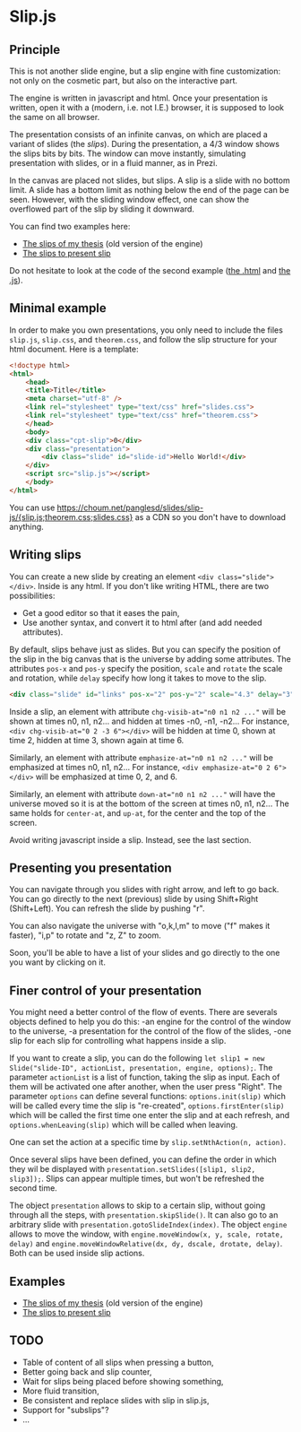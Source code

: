 # Slip.js

## Principle

This is not another slide engine, but a slip engine with fine customization: not only on the cosmetic part, but also on the interactive part.

The engine is written in javascript and html. Once your presentation is written, open it with a (modern, i.e. not I.E.) browser, it is supposed to look the same on all browser.

The presentation consists of an infinite canvas, on which are placed a variant of slides (the *slips*). During the presentation, a 4/3 window shows the slips bits by bits. The window can move instantly, simulating presentation with slides, or in a fluid manner, as in Prezi.

In the canvas are placed not slides, but slips. A slip is a slide with no bottom limit. A slide has a bottom limit as nothing below the end of the page can be seen. However, with the sliding window effect, one can show the overflowed part of the slip by sliding it downward.

You can find two examples here:
- [The slips of my thesis](http://choum.net/panglesd/slides/slides-js/slides.html) (old version of the engine)
- [The slips to present slip](http://choum.net/panglesd/slides/slip-js/slides.html)

Do not hesitate to look at the code of the second example ([the .html](http://choum.net/panglesd/slides/slip-js/slides.html) and [the .js](http://choum.net/panglesd/slides/slip-js/slides.js)).
## Minimal example

In order to make you own presentations, you only need to include the files `slip.js`, `slip.css`, and `theorem.css`, and follow the slip structure for your html document. Here is a template:

```html
<!doctype html>
<html>
    <head>
	<title>Title</title>
	<meta charset="utf-8" />
	<link rel="stylesheet" type="text/css" href="slides.css"> 
	<link rel="stylesheet" type="text/css" href="theorem.css">
    </head>
    <body>
	<div class="cpt-slip">0</div>
	<div class="presentation">
	    <div class="slide" id="slide-id">Hello World!</div>
	</div>
	<script src="slip.js"></script>	
    </body>
</html>
```
You can use https://choum.net/panglesd/slides/slip-js/{slip.js;theorem.css;slides.css} as a CDN so you don't have to download anything.

## Writing slips
   
   You can create a new slide by creating an element `<div class="slide"></div>`. Inside is any html. If you don't like writing HTML, there are two possibilities:
   - Get a good editor so that it eases the pain,
   - Use another syntax, and convert it to html after (and add needed attributes).

   By default, slips behave just as slides. But you can specify the position of the slip in the big canvas that is the universe by adding some attributes. The attributes `pos-x` and `pos-y` specify the position, `scale` and `rotate` the scale and rotation, while `delay` specify how long it takes to move to the slip.
   ```html
   <div class="slide" id="links" pos-x="2" pos-y="2" scale="4.3" delay="3">
   ```

   Inside a slip, an element with attribute `chg-visib-at="n0 n1 n2 ..."` will be shown at times n0, n1, n2... and hidden at times -n0, -n1, -n2... For instance, `<div chg-visib-at="0 2 -3 6"></div>` will be hidden at time 0, shown at time 2, hidden at time 3, shown again at time 6.

   Similarly, an element with attribute `emphasize-at="n0 n1 n2 ..."` will be emphasized at times n0, n1, n2... For instance, `<div emphasize-at="0 2 6"></div>` will be emphasized at time 0, 2, and 6.

   Similarly, an element with attribute `down-at="n0 n1 n2 ..."` will have the universe moved so it is at the bottom of the screen at times n0, n1, n2... The same holds for `center-at`, and `up-at`, for the center and the top of the screen.

   Avoid writing javascript inside a slip. Instead, see the last section.

## Presenting you presentation

You can navigate through you slides with right arrow, and left to go back. You can go directly to the next (previous) slide by using Shift+Right (Shift+Left). You can refresh the slide by pushing "r".

You can also navigate the universe with "o,k,l,m" to move ("f" makes it faster), "i,p" to rotate and "z, Z" to zoom. 

Soon, you'll be able to have a list of your slides and go directly to the one you want by clicking on it.

## Finer control of your presentation

   You might need a better control of the flow of events. There are severals objects defined to help you do this:
     -an engine for the control of the window to the universe,
	 -a presentation for the control of the flow of the slides,
	 -one slip for each slip for controlling what happens inside a slip.
	 
   If you want to create a slip, you can do the following `let slip1 = new Slide("slide-ID", actionList, presentation, engine, options);`. The parameter `actionList` is a list of function, taking the slip as input. Each of them will be activated one after another, when the user press "Right". The parameter `options` can define several functions: `options.init(slip)` which will be called every time the slip is "re-created", `options.firstEnter(slip)` which will be called the first time one enter the slip and at each refresh, and `options.whenLeaving(slip)` which will be called when leaving.
   
   One can set the action at a specific time by `slip.setNthAction(n, action)`.
   
   Once several slips have been defined, you can define the order in which they wil be displayed with `presentation.setSlides([slip1, slip2, slip3]);`. Slips can appear multiple times, but won't be refreshed the second time.
   
   The object `presentation` allows to skip to a certain slip, without going through all the steps, with `presentation.skipSlide()`. It can also go to an arbitrary slide with `presentation.gotoSlideIndex(index)`.
   The object `engine` allows to move the window, with `engine.moveWindow(x, y, scale, rotate, delay)` and `engine.moveWindowRelative(dx, dy, dscale, drotate, delay)`. Both can be used inside slip actions.

## Examples

- [The slips of my thesis](http://choum.net/panglesd/slides/slides-js/slides.html) (old version of the engine)
- [The slips to present slip](http://choum.net/panglesd/slides/slip-js/slides.html)

## TODO

- Table of content of all slips when pressing a button,
- Better going back and slip counter,
- Wait for slips being placed before showing something, 
- More fluid transition,
- Be consistent and replace slides with slip in slip.js,
- Support for "subslips"?
- ...

   
